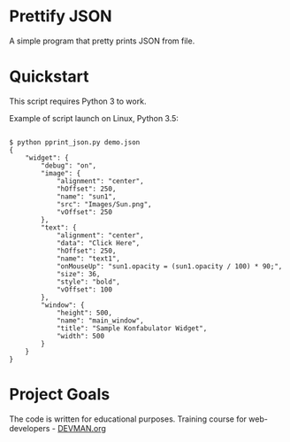 # Prettify JSON

A simple program that pretty prints JSON from file.

# Quickstart

This script requires Python 3 to work.

Example of script launch on Linux, Python 3.5:

```#!bash

$ python pprint_json.py demo.json
{
    "widget": {
        "debug": "on",
        "image": {
            "alignment": "center",
            "hOffset": 250,
            "name": "sun1",
            "src": "Images/Sun.png",
            "vOffset": 250
        },
        "text": {
            "alignment": "center",
            "data": "Click Here",
            "hOffset": 250,
            "name": "text1",
            "onMouseUp": "sun1.opacity = (sun1.opacity / 100) * 90;",
            "size": 36,
            "style": "bold",
            "vOffset": 100
        },
        "window": {
            "height": 500,
            "name": "main_window",
            "title": "Sample Konfabulator Widget",
            "width": 500
        }
    }
}

```

# Project Goals

The code is written for educational purposes. Training course for web-developers - [DEVMAN.org](https://devman.org)
